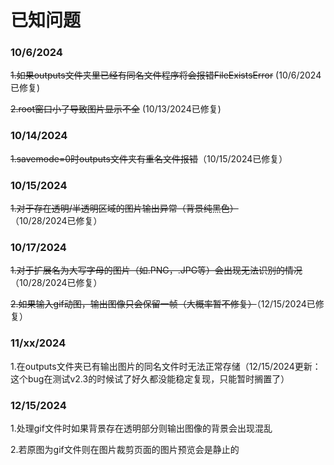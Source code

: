 # 已知问题

### 10/6/2024

~~1.如果outputs文件夹里已经有同名文件程序将会报错FileExistsError~~ (10/6/2024已修复)

~~2.root窗口小了导致图片显示不全~~ (10/13/2024已修复)

### 10/14/2024

~~1.savemode=0时outputs文件夹有重名文件报错~~（10/15/2024已修复）

### 10/15/2024

~~1.对于存在透明/半透明区域的图片输出异常（背景纯黑色）~~（10/28/2024已修复）

### 10/17/2024

~~1.对于扩展名为大写字母的图片（如.PNG，.JPG等）会出现无法识别的情况~~（10/28/2024已修复）

~~2.如果输入gif动图，输出图像只会保留一帧（大概率暂不修复）~~（12/15/2024已修复）

### 11/xx/2024

1.在outputs文件夹已有输出图片的同名文件时无法正常存储（12/15/2024更新：这个bug在测试v2.3的时候试了好久都没能稳定复现，只能暂时搁置了）

### 12/15/2024

1.处理gif文件时如果背景存在透明部分则输出图像的背景会出现混乱

2.若原图为gif文件则在图片裁剪页面的图片预览会是静止的

